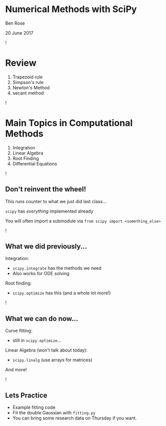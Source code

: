 # Numerical Methods with SciPy

Ben Rose

20 June 2017

!

# Review

1. Trapezoid rule
2. Simpson's rule
3. Newton's Method
4. secant method

!

# Main Topics in Computational Methods

1. Integration
1. Linear Algebra
1. Root Finding
1. Differential Equations

!

## Don't reinvent the wheel!

This runs counter to what we just did last class...

`scipy` has *everything* implemented already

You will often import a submodule via `from scipy import <something_else>`

!

## What we did previously...

Integration:

- `scipy.integrate` has the methods we need
- Also works for ODE solving

Root finding:

- `scipy.optimize` has this (and a whole lot more!)

!

## What we can do now...

Curve fitting:

- still in `scipy.optimize`...

Linear Algebra (won't talk about today):

- `scipy.linalg` (use arrays for matrices)

And more!

!

## Lets Practice

- Example fitting code
- Fit the double Gaussian with `fitting.py`
- You can bring some research data on Thursday if you want.
